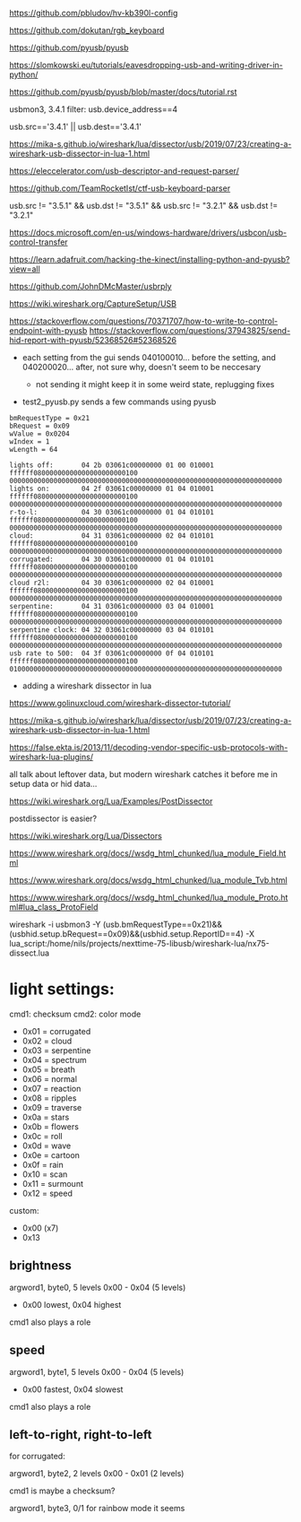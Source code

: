 https://github.com/pbludov/hv-kb390l-config

https://github.com/dokutan/rgb_keyboard

https://github.com/pyusb/pyusb

https://slomkowski.eu/tutorials/eavesdropping-usb-and-writing-driver-in-python/

https://github.com/pyusb/pyusb/blob/master/docs/tutorial.rst

usbmon3, 3.4.1
filter: usb.device_address==4

usb.src=='3.4.1' || usb.dest=='3.4.1'

https://mika-s.github.io/wireshark/lua/dissector/usb/2019/07/23/creating-a-wireshark-usb-dissector-in-lua-1.html

https://eleccelerator.com/usb-descriptor-and-request-parser/

https://github.com/TeamRocketIst/ctf-usb-keyboard-parser

usb.src != "3.5.1" \&& usb.dst != "3.5.1" && usb.src != "3.2.1" && usb.dst != "3.2.1"

https://docs.microsoft.com/en-us/windows-hardware/drivers/usbcon/usb-control-transfer

https://learn.adafruit.com/hacking-the-kinect/installing-python-and-pyusb?view=all

https://github.com/JohnDMcMaster/usbrply

https://wiki.wireshark.org/CaptureSetup/USB


https://stackoverflow.com/questions/70371707/how-to-write-to-control-endpoint-with-pyusb
https://stackoverflow.com/questions/37943825/send-hid-report-with-pyusb/52368526#52368526



- each setting from the gui sends 040100010... before the setting, and 040200020... after, not sure why, doesn't seem to be neccesary
    - not sending it might keep it in some weird state, replugging fixes

- test2_pyusb.py sends a few commands using pyusb

```
bmRequestType = 0x21
bRequest = 0x09
wValue = 0x0204
wIndex = 1
wLength = 64

lights off:       04 2b 03061c00000000 01 00 010001 ffffff08000000000000000000000100 00000000000000000000000000000000000000000000000000000000000000000000
lights on:        04 2f 03061c00000000 01 04 010001 ffffff08000000000000000000000100 00000000000000000000000000000000000000000000000000000000000000000000
r-to-l:           04 30 03061c00000000 01 04 010101 ffffff08000000000000000000000100 00000000000000000000000000000000000000000000000000000000000000000000
cloud:            04 31 03061c00000000 02 04 010101 ffffff08000000000000000000000100 00000000000000000000000000000000000000000000000000000000000000000000
corrugated:       04 30 03061c00000000 01 04 010101 ffffff08000000000000000000000100 00000000000000000000000000000000000000000000000000000000000000000000
cloud r2l:        04 30 03061c00000000 02 04 010001 ffffff08000000000000000000000100 00000000000000000000000000000000000000000000000000000000000000000000
serpentine:       04 31 03061c00000000 03 04 010001 ffffff08000000000000000000000100 00000000000000000000000000000000000000000000000000000000000000000000
serpentine clock: 04 32 03061c00000000 03 04 010101 ffffff08000000000000000000000100 00000000000000000000000000000000000000000000000000000000000000000000
usb rate to 500:  04 3f 03061c00000000 0f 04 010101 ffffff08000000000000000000000100 01000000000000000000000000000000000000000000000000000000000000000000
```

- adding a wireshark dissector in lua

https://www.golinuxcloud.com/wireshark-dissector-tutorial/

https://mika-s.github.io/wireshark/lua/dissector/usb/2019/07/23/creating-a-wireshark-usb-dissector-in-lua-1.html

https://false.ekta.is/2013/11/decoding-vendor-specific-usb-protocols-with-wireshark-lua-plugins/

all talk about leftover data, but modern wireshark catches it before me in setup data or hid data...

https://wiki.wireshark.org/Lua/Examples/PostDissector

postdissector is easier?

https://wiki.wireshark.org/Lua/Dissectors

https://www.wireshark.org/docs//wsdg_html_chunked/lua_module_Field.html

https://www.wireshark.org/docs/wsdg_html_chunked/lua_module_Tvb.html

https://www.wireshark.org/docs//wsdg_html_chunked/lua_module_Proto.html#lua_class_ProtoField

wireshark -i usbmon3 -Y \(usb.bmRequestType==0x21\)\&\&\(usbhid.setup.bRequest==0x09\)\&\&\(usbhid.setup.ReportID==4\) -X lua_script:/home/nils/projects/nexttime-75-libusb/wireshark-lua/nx75-dissect.lua

# light settings:

cmd1: checksum
cmd2: color mode
- 0x01 = corrugated
- 0x02 = cloud
- 0x03 = serpentine
- 0x04 = spectrum
- 0x05 = breath
- 0x06 = normal
- 0x07 = reaction
- 0x08 = ripples
- 0x09 = traverse
- 0x0a = stars
- 0x0b = flowers
- 0x0c = roll
- 0x0d = wave
- 0x0e = cartoon
- 0x0f = rain
- 0x10 = scan
- 0x11 = surmount
- 0x12 = speed

custom:
- 0x00 (x7)
- 0x13

## brightness

argword1, byte0, 5 levels 0x00 - 0x04 (5 levels)
- 0x00 lowest, 0x04 highest

cmd1 also plays a role

## speed
argword1, byte1, 5 levels 0x00 - 0x04 (5 levels)
- 0x00 fastest, 0x04 slowest

cmd1 also plays a role

## left-to-right, right-to-left

for corrugated:

argword1, byte2, 2 levels 0x00 - 0x01 (2 levels)


cmd1 is maybe a checksum?

argword1, byte3, 0/1 for rainbow mode it seems



